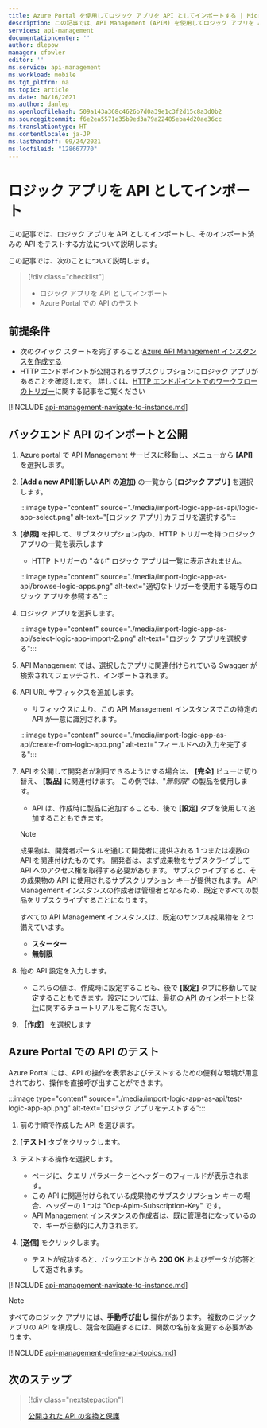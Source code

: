 ```yaml
---
title: Azure Portal を使用してロジック アプリを API としてインポートする | Microsoft Docs
description: この記事では、API Management (APIM) を使用してロジック アプリを API としてインポートする方法を示します。
services: api-management
documentationcenter: ''
author: dlepow
manager: cfowler
editor: ''
ms.service: api-management
ms.workload: mobile
ms.tgt_pltfrm: na
ms.topic: article
ms.date: 04/16/2021
ms.author: danlep
ms.openlocfilehash: 509a143a368c4626b7d0a39e1c3f2d15c8a3d0b2
ms.sourcegitcommit: f6e2ea5571e35b9ed3a79a22485eba4d20ae36cc
ms.translationtype: HT
ms.contentlocale: ja-JP
ms.lasthandoff: 09/24/2021
ms.locfileid: "128667770"
---
```

# <a name="import-a-logic-app-as-an-api"></a>ロジック アプリを API としてインポート

この記事では、ロジック アプリを API としてインポートし、そのインポート済みの API をテストする方法について説明します。

この記事では、次のことについて説明します。

> [!div class="checklist"]
>
> -   ロジック アプリを API としてインポート
> -   Azure Portal での API のテスト

## <a name="prerequisites"></a>前提条件

-   次のクイック スタートを完了すること:[Azure API Management インスタンスを作成する](get-started-create-service-instance.md)
-   HTTP エンドポイントが公開されるサブスクリプションにロジック アプリがあることを確認します。 詳しくは、[HTTP エンドポイントでのワークフローのトリガー](../logic-apps/logic-apps-http-endpoint.md)に関する記事をご覧ください

[!INCLUDE [api-management-navigate-to-instance.md](../../includes/api-management-navigate-to-instance.md)]

## <a name="import-and-publish-a-back-end-api"></a><a name="create-api"> </a>バックエンド API のインポートと公開

1. Azure portal で API Management サービスに移動し、メニューから **[API]** を選択します。
1. **[Add a new API]\(新しい API の追加\)** の一覧から **[ロジック アプリ]** を選択します。

    :::image type="content" source="./media/import-logic-app-as-api/logic-app-select.png" alt-text="[ロジック アプリ] カテゴリを選択する":::

1. **[参照]** を押して、サブスクリプション内の、HTTP トリガーを持つロジック アプリの一覧を表示します  
    * HTTP トリガーの "*ない*" ロジック アプリは一覧に表示されません。

    :::image type="content" source="./media/import-logic-app-as-api/browse-logic-apps.png" alt-text="適切なトリガーを使用する既存のロジック アプリを参照する":::

1. ロジック アプリを選択します。 

    :::image type="content" source="./media/import-logic-app-as-api/select-logic-app-import-2.png" alt-text="ロジック アプリを選択する":::

1. API Management では、選択したアプリに関連付けられている Swagger が検索されてフェッチされ、インポートされます。
1. API URL サフィックスを追加します。 
    * サフィックスにより、この API Management インスタンスでこの特定の API が一意に識別されます。

    :::image type="content" source="./media/import-logic-app-as-api/create-from-logic-app.png" alt-text="フィールドへの入力を完了する":::

1. API を公開して開発者が利用できるようにする場合は、 **[完全]** ビューに切り替え、 **[製品]** に関連付けます。 この例では、"*無制限*" の製品を使用します。 
    * API は、作成時に製品に追加することも、後で **[設定]** タブを使用して追加することもできます。

    >[!NOTE]
    > 成果物は、開発者ポータルを通じて開発者に提供される 1 つまたは複数の API を関連付けたものです。 開発者は、まず成果物をサブスクライブして API へのアクセス権を取得する必要があります。 サブスクライブすると、その成果物の API に使用されるサブスクリプション キーが提供されます。 API Management インスタンスの作成者は管理者となるため、既定ですべての製品をサブスクライブすることになります。
    >
    > すべての API Management インスタンスは、既定のサンプル成果物を 2 つ備えています。
    > - **スターター**
    > - **無制限**

1. 他の API 設定を入力します。 
    * これらの値は、作成時に設定することも、後で **[設定]** タブに移動して設定することもできます。設定については、[最初の API のインポートと発行](import-and-publish.md#import-and-publish-a-backend-api)に関するチュートリアルをご覧ください。
1. **［作成］** を選択します

## <a name="test-the-api-in-the-azure-portal"></a>Azure Portal での API のテスト

Azure Portal には、API の操作を表示およびテストするための便利な環境が用意されており、操作を直接呼び出すことができます。

:::image type="content" source="./media/import-logic-app-as-api/test-logic-app-api.png" alt-text="ロジック アプリをテストする":::

1. 前の手順で作成した API を選びます。
2. **[テスト]** タブをクリックします。
3. テストする操作を選択します。

    * ページに、クエリ パラメーターとヘッダーのフィールドが表示されます。 
    * この API に関連付けられている成果物のサブスクリプション キーの場合、ヘッダーの 1 つは "Ocp-Apim-Subscription-Key" です。 
    * API Management インスタンスの作成者は、既に管理者になっているので、キーが自動的に入力されます。

4. **[送信]** をクリックします。

    * テストが成功すると、バックエンドから **200 OK** およびデータが応答として返されます。

[!INCLUDE [api-management-navigate-to-instance.md](../../includes/api-management-append-apis.md)]

>[!NOTE]
>すべてのロジック アプリには、**手動呼び出し** 操作があります。 複数のロジック アプリの API を構成し、競合を回避するには、関数の名前を変更する必要があります。

[!INCLUDE [api-management-define-api-topics.md](../../includes/api-management-define-api-topics.md)]

## <a name="next-steps"></a>次のステップ

> [!div class="nextstepaction"]
>
> [公開された API の変換と保護](transform-api.md)
